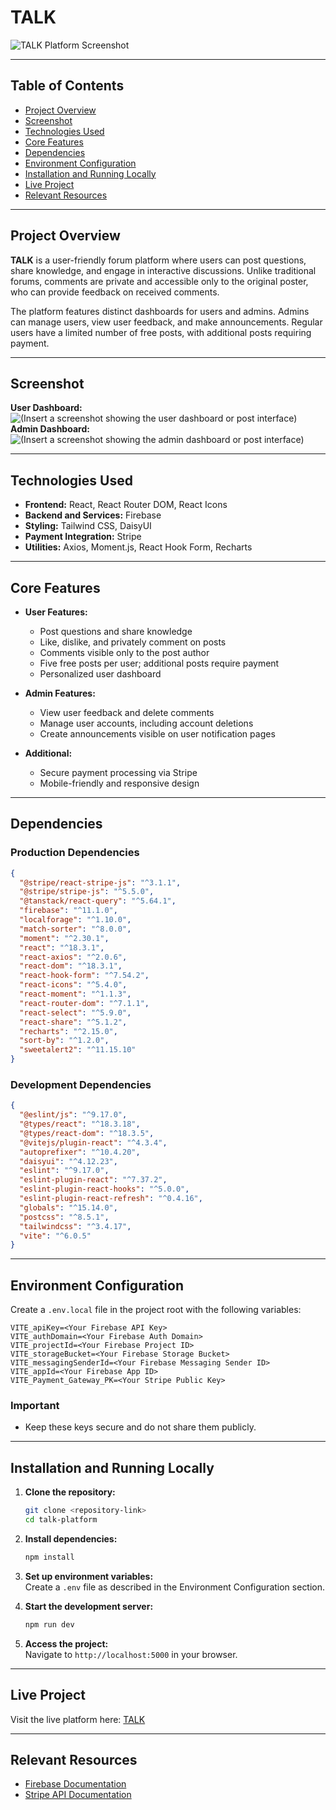 # TALK  

![TALK Platform Screenshot](https://i.ibb.co.com/Y4LgzHtV/img.png)  

---

## Table of Contents  

- [Project Overview](#project-overview)  
- [Screenshot](#screenshot)  
- [Technologies Used](#technologies-used)  
- [Core Features](#core-features)  
- [Dependencies](#dependencies)  
- [Environment Configuration](#environment-configuration)  
- [Installation and Running Locally](#installation-and-running-locally)  
- [Live Project](#live-project)  
- [Relevant Resources](#relevant-resources)  

---

## Project Overview  

**TALK** is a user-friendly forum platform where users can post questions, share knowledge, and engage in interactive discussions. Unlike traditional forums, comments are private and accessible only to the original poster, who can provide feedback on received comments.  

The platform features distinct dashboards for users and admins. Admins can manage users, view user feedback, and make announcements. Regular users have a limited number of free posts, with additional posts requiring payment.  

---

## Screenshot  
**User Dashboard:** 
![*(Insert a screenshot showing the user dashboard or post interface)*  ](https://i.ibb.co.com/Ldppf5sX/virat.png)
**Admin Dashboard:** 
![*(Insert a screenshot showing the admin dashboard or post interface)*  ](https://i.ibb.co.com/tp8dWpgF/admin.png)

---

## Technologies Used  

- **Frontend:** React, React Router DOM, React Icons  
- **Backend and Services:** Firebase  
- **Styling:** Tailwind CSS, DaisyUI  
- **Payment Integration:** Stripe  
- **Utilities:** Axios, Moment.js, React Hook Form, Recharts  

---

## Core Features  

- **User Features:**  
  - Post questions and share knowledge  
  - Like, dislike, and privately comment on posts  
  - Comments visible only to the post author  
  - Five free posts per user; additional posts require payment  
  - Personalized user dashboard  

- **Admin Features:**  
  - View user feedback and delete comments  
  - Manage user accounts, including account deletions  
  - Create announcements visible on user notification pages  

- **Additional:**  
  - Secure payment processing via Stripe  
  - Mobile-friendly and responsive design  

---

## Dependencies  

### Production Dependencies  

```json
{
  "@stripe/react-stripe-js": "^3.1.1",
  "@stripe/stripe-js": "^5.5.0",
  "@tanstack/react-query": "^5.64.1",
  "firebase": "^11.1.0",
  "localforage": "^1.10.0",
  "match-sorter": "^8.0.0",
  "moment": "^2.30.1",
  "react": "^18.3.1",
  "react-axios": "^2.0.6",
  "react-dom": "^18.3.1",
  "react-hook-form": "^7.54.2",
  "react-icons": "^5.4.0",
  "react-moment": "^1.1.3",
  "react-router-dom": "^7.1.1",
  "react-select": "^5.9.0",
  "react-share": "^5.1.2",
  "recharts": "^2.15.0",
  "sort-by": "^1.2.0",
  "sweetalert2": "^11.15.10"
}
```

### Development Dependencies  

```json
{
  "@eslint/js": "^9.17.0",
  "@types/react": "^18.3.18",
  "@types/react-dom": "^18.3.5",
  "@vitejs/plugin-react": "^4.3.4",
  "autoprefixer": "^10.4.20",
  "daisyui": "^4.12.23",
  "eslint": "^9.17.0",
  "eslint-plugin-react": "^7.37.2",
  "eslint-plugin-react-hooks": "^5.0.0",
  "eslint-plugin-react-refresh": "^0.4.16",
  "globals": "^15.14.0",
  "postcss": "^8.5.1",
  "tailwindcss": "^3.4.17",
  "vite": "^6.0.5"
}
```

---

## Environment Configuration  

Create a `.env.local` file in the project root with the following variables:  

```env.local
VITE_apiKey=<Your Firebase API Key>
VITE_authDomain=<Your Firebase Auth Domain>
VITE_projectId=<Your Firebase Project ID>
VITE_storageBucket=<Your Firebase Storage Bucket>
VITE_messagingSenderId=<Your Firebase Messaging Sender ID>
VITE_appId=<Your Firebase App ID>
VITE_Payment_Gateway_PK=<Your Stripe Public Key>
```

### Important  
- Keep these keys secure and do not share them publicly.  

---

## Installation and Running Locally  

1. **Clone the repository:**  
   ```bash
   git clone <repository-link>
   cd talk-platform
   ```  

2. **Install dependencies:**  
   ```bash
   npm install
   ```  

3. **Set up environment variables:**  
   Create a `.env` file as described in the Environment Configuration section.  

4. **Start the development server:**  
   ```bash
   npm run dev
   ```  

5. **Access the project:**  
   Navigate to `http://localhost:5000` in your browser.  

---

## Live Project  

Visit the live platform here: [TALK](https://forumweb-15576.web.app/)  

---

## Relevant Resources  

- [Firebase Documentation](https://firebase.google.com/docs)  
- [Stripe API Documentation](https://stripe.com/docs/api)  